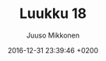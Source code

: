---
layout: post
title:  "Luukku 18"
date:   2016-12-31 23:39:46 +0200
categories: wappu17
number: 18
calendar: 10
no_frontpage: true
author: Juuso Mikkonen
---